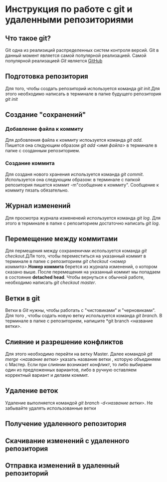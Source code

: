 # Инструкция по работе с git и удаленными репозиториями

## Что такое git?
Git одна из реализиций распределенных систем контроля версий. Git в данный момент является самой популярной реализацией. Самой популярной реализацией *Git* является [GitHub](https://github.com)

## Подготовка репозитория
Для того, чтобы создать репозиторий используется команда *git init*.Для этого необходимо написать в терминале в папке будущего репозитория *git init*

## Создание "сохранений"

### Добавление файла к коммиту
Для добовления файла к коммиту испоьзуется команда *git add*. Пишется она слкдующим образом *git add <имя файла>* в терминале в папке с созданным репозиторием.

### Создание коммита

Для созданя нового хранения используется команда *git commit*. Используется она следующим образом: в терминале с папкой репозитория пишется коммит -m"сообщение к коммиту". Сообщение к коммиту пязать обязательно.

## Журнал изменений
Для просмотра журнала измененеий используется команда *git log*. Для этого в терминале в папке с репозиторием достаточно написать *git log*.

## Перемещение между коммитами
Для пермещения между сохраненичми используется команда *git checkout*.ДЛя того, чтобы переместиться на указанный коммит в терминале в папке с репозиторием *git checkout <номер коммита>*.**Номер коммита** берется из журнала изменений, о котором сказано выше. После перемещения на указанный коммит мы попадаем  в состояние **detached head**. Чтобы вернуться к обычной работе, необходимо написать *git checkout master*.

## Ветки в git
Ветки в *Git* нужны, чтобы работать с "чистовиками" и "черновиками". Для того , чтобы содать новую ветку используется команда *git branch*. В терминале в папке с репозиторием, напишите *git branch <название ветки>.

## Слияние и разрешение конфликтов

Для этого необходимо перейти на ветку Master. Далее командой *git merge <название ветки>* указать название ветки , которую объединяем с Мастер.  Если при слиянии возникает *конфликт*, то либо выбираем один из предложенных вариантов, либо в ручную оставляем корректный вариант и делаем коммит. 

## Удаление веток

Удаление выполняется командой *git branch -d<название ветки>*. Не забывайте удалять использованные ветки

## Получение удаленного репозитория 

## Скачивание изменений с удаленного репозитория

## Отправка изменений в удаленный репозиторий

